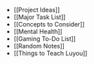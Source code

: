 - [[Project Ideas]]
- [[Major Task List]]
- [[Concepts to Consider]]
- [[Mental Health]]
- [[Gaming To-Do List]]
- [[Random Notes]]
- [[Things to Teach Luyou]]